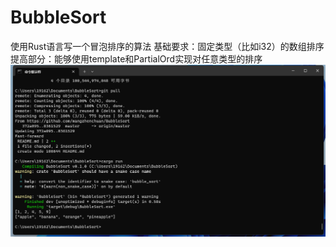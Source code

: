 # BubbleSort
使用Rust语言写一个冒泡排序的算法
基础要求：固定类型（比如i32）的数组排序
提高部分：能够使用template和PartialOrd实现对任意类型的排序
![Alt text](image.png)